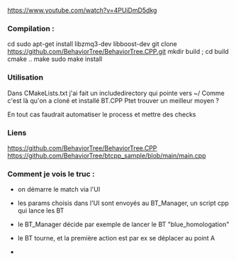 https://www.youtube.com/watch?v=4PUiDmD5dkg

### Compilation : 

cd
sudo apt-get install libzmq3-dev libboost-dev
git clone https://github.com/BehaviorTree/BehaviorTree.CPP.git
mkdir build ; cd build
cmake ..
make
sudo make install


### Utilisation
Dans CMakeLists.txt j'ai fait un includedirectory qui pointe vers ~/
Comme c'est là qu'on a cloné et installé BT.CPP
Ptet trouver un meilleur moyen ?

En tout cas faudrait automatiser le process et mettre des checks

### Liens
https://github.com/BehaviorTree/BehaviorTree.CPP
https://github.com/BehaviorTree/btcpp_sample/blob/main/main.cpp

### Comment je vois le truc :

- on démarre le match via l'UI
- les params choisis dans l'UI sont envoyés au BT_Manager, un script cpp qui lance les BT
- le BT_Manager décide par exemple de lancer le BT "blue_homologation"

- le BT tourne, et la première action est par ex se déplacer au point A
- 